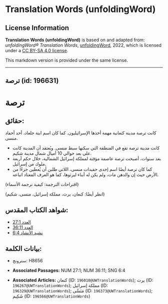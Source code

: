 # Translation Words (unfoldingWord)

## License Information

**Translation Words (unfoldingWord)** is based on and adapted from: _unfoldingWord® Translation Words_, [unfoldingWord](https://unfoldingword.org/utw), 2022, which is licensed under a [CC BY-SA 4.0 license](https://creativecommons.org/licenses/by-sa/4.0/legalcode.en).

This markdown version is provided under the same license.



--------------------------------

## ترصة (id: 196631)

ترصة
====

حقائق:
------

كانت ترصة مدينة كنعانية مهمة أخذها الإسرائيليون. كما كان اسم ابنة جلعاد، أحد أحفاد منسى.

* كانت مدينة ترصة تقع في المنطقة التي سكنها سبط منسى. ويُعتقد أن المدينة كانت على بعد حوالي 10 أميال شمال مدينة شكيم.
* بعد سنوات، أصبحت ترصة عاصمة مؤقتة لمملكة إسرائيل الشمالية، خلال حكم أربعة ملوك من إسرائيل.
* كما كان ترصة أيضًا اسم إحدى حفيدات منسى، اللاتي طلبن أن يُعطين جزءًا من الأرض حيث إن والدهن مات، ولم يكن له أبناء ليرثوها، كما هو العرف المعتاد اتباعه.

(اقتراحات الترجمة: كيفية ترجمة الأسماء)

(انظر أيضًا: كنعان، يرث، مملكة إسرائيل، منسى، شكيم)

شواهد الكتاب المقدس:
--------------------

* [العدد 27:1](https://ref.ly/Num27:1)
* [العدد 36:11](https://ref.ly/Num36:11)
* [نشيد الأنشاد 6:4](https://ref.ly/Song6:4)

بيانات الكلمة:
--------------

* سترونج: H8656

* **Associated Passages:** NUM 27:1; NUM 36:11; SNG 6:4
* **Associated Articles:** كنعان (ID: `196010@UWTranslationWords`); يرث (ID: `196267@UWTranslationWords`); مملكة إسرائيل (ID: `196329@UWTranslationWords`); مَنَسَّى (ID: `196373@UWTranslationWords`); شَكِيم (ID: `196566@UWTranslationWords`)


